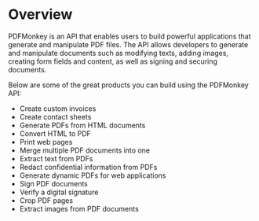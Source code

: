 # Overview

PDFMonkey is an API that enables users to build powerful applications that generate and manipulate PDF files. The API allows developers to generate and manipulate documents such as modifying texts, adding images, creating form fields and content, as well as signing and securing documents.

Below are some of the great products you can build using the PDFMonkey API:

- Create custom invoices
- Create contact sheets
- Generate PDFs from HTML documents
- Convert HTML to PDF
- Print web pages
- Merge multiple PDF documents into one
- Extract text from PDFs
- Redact confidential information from PDFs
- Generate dynamic PDFs for web applications
- Sign PDF documents
- Verify a digital signature
- Crop PDF pages
- Extract images from PDF documents
